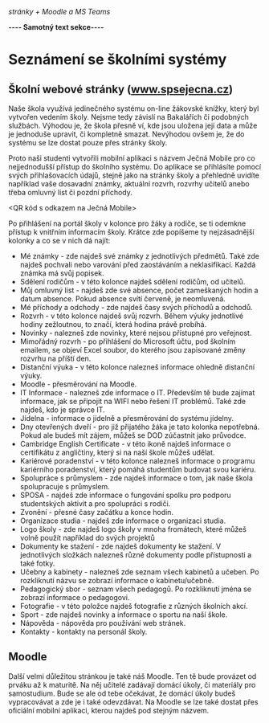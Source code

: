 _stránky + Moodle a MS Teams_

**---- Samotný text sekce----**

# Seznámení se školními systémy

## Školní webové stránky (www.spsejecna.cz)

Naše škola využívá jedinečného systému on-line žákovské knížky, který byl vytvořen vedením školy. Nejsme tedy závislí na Bakalářích či podobných službách.
Výhodou je, že škola přesně ví, kde jsou uložena její data a může je jednoduše upravit, či kompletně smazat. Nevýhodou ovšem je, že do systému se lze dostat pouze přes stránky školy.

Proto naši studenti vytvořili mobilní aplikaci s názvem Ječná Mobile pro co nejjednodušší přístup do školního systému. Do aplikace se přihlásíte pomocí svých přihlašovacích údajů, stejně jako na stránky školy a přehledně uvidíte například vaše dosavadní známky, aktuální rozvrh, rozvrhy učitelů anebo třeba omluvný list či pozdní příchody.

<QR kód s odkazem na Ječná Mobile>

Po přihlášení na portál školy v kolonce pro žáky a rodiče, se ti odemkne přístup k vnitřním informacím školy. Krátce zde popíšeme ty nejzásadnější kolonky a co se v nich dá najít:

- Mé známky - zde najdeš své známky z jednotlivých předmětů. Také zde najdeš pochvali nebo varování před zaostáváním a neklasifikací. Každá známka má svůj popisek.
- Sdělení rodičům - v této kolonce najdeš sdělení rodičům, od učitelů.
- Můj omluvný list - najdeš zde své absence, počet zameškaných hodin a datum absence. Pokud absence svítí červeně, je neomluvená.
- Mé příchody a odchody - zde najdeš časy svých příchodů a odchodů.
- Rozvrh - v této kolonce najdeš svůj rozvrh. Během výuky jednotlivé hodiny zežloutnou, to značí, která hodina právě probíhá.
- Novinky - nalezneš zde novinky, které nejsou přístupné pro veřejnost.
- Mimořádný rozvrh - po přihlášení do Microsoft účtu, pod školním emailem, se objeví Excel soubor, do kterého jsou zapisované změny rozvrhu na příští den.
- Distanční výuka - v této kolonce nalezneš informace ohledně distanční výuky.
- Moodle - přesměrování na Moodle.
- IT Informace - nalezneš zde informace o IT. Především tě bude zajímat informace, jak se připojit na WIFI nebo řešení IT problémů. Také zde najdeš, kdo je správce IT.
- Jídelna - informace o jídelně a přesměrování do systému jídelny.
- Dny otevřených dveří - pro již přijatého žáka je tato kolonka nepotřebná. Pokud ale budeš mít zájem, můžeš se DOD zúčastnit jako průvodce.
- Cambridge English Certificate - v této ikoně najdeš informace o certifikátu z angličtiny, který si na naší škole můžeš udělat.
- Kariérové poradenství - v této kolonce nalezneš informace o programu kariérního poradenství, který pomáhá studentům budovat svou kariéru.
- Spolupráce s průmyslem - zde najdeš informace o tom, jak naše škola spolupracuje s průmyslem.
- SPOSA - najdeš zde informace o fungování spolku pro podporu studentských aktivit a pro spolupráci s rodiči.
- Zvonění - přesné časy začátku a konce hodin.
- Organizace studia - najdeš zde informace o organizaci studia.
- Logo školy - zde najdeš logo školy v mnoha fromátech, které můžeš volně použít například do svých projektů
- Dokumenty ke stažení - zde najdeš dokumenty ke stažení. V jednotlivých složkách nalezneš různé dokumenty podle přístupnosti a také fotky.
- Učebny a kabinety - nalezneš zde seznam všech kabinetů a učeben. Po rozkliknutí názvu se zobrazí informace o kabinetu/učebně.
- Pedagogický sbor - seznam všech pedagogů. Po rozkliknutí jména se zobrazí informace o pedagogovi.
- Fotografie - v této položce najdeš fotografie z různých školních akcí.
- Sport - zde najdeš novinky a informace o sportu na naší škole.
- Nápověda - nápověda pro používání web stránek.
- Kontakty - kontakty na personál školy.

## Moodle

Další velmi důležitou stránkou je také náš Moodle. Ten tě bude provázet od prváku až k maturitě. Na něj učitelé zadávají domácí úkoly, či materiály pro samostudium. Bude se ale od tebe očekávat, že domácí úkoly budeš vypracovávat a zde je i také odevzdávat. Na Moodle se lze také dostat přes oficiální mobilní aplikaci, kterou najdeš pod stejným názvem.
